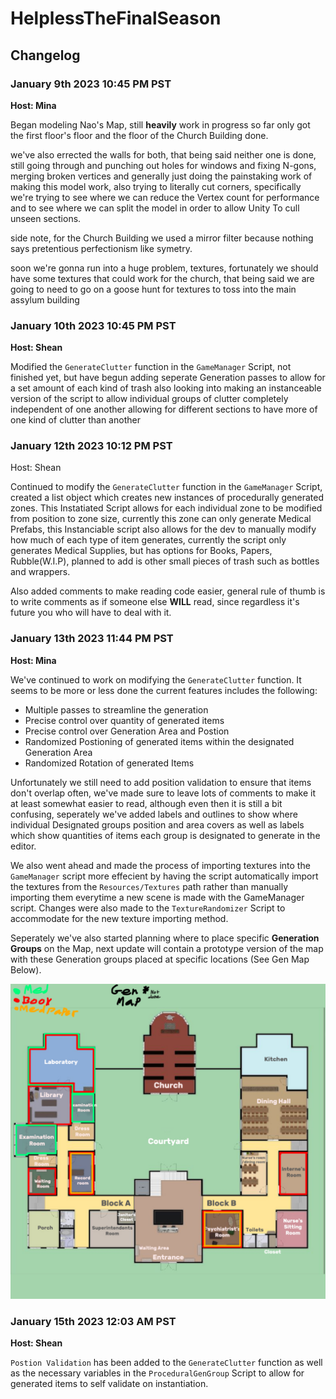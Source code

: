 # HelplessTheFinalSeason

## Changelog

### January 9th 2023 10:45 PM PST
**Host: Mina**

Began modeling Nao's Map, still **heavily** work in progress
so far only got the first floor's floor and the floor of the Church Building done.

we've also errected the walls for both, that being said neither one is done, still going through and punching out holes for windows and fixing N-gons, merging broken vertices and generally just doing the painstaking work of making this model work, also trying to literally cut corners, specifically we're trying to see where we can reduce the Vertex count for performance and to see where we can split the model in order to allow Unity To cull unseen sections.

side note, for the Church Building we used a mirror filter because nothing says pretentious perfectionism like symetry.

soon we're gonna run into a huge problem, textures, fortunately we should have some textures that could work for the church, that being said we are going to need to go on a goose hunt for textures to toss into the main assylum building


### January 10th 2023 10:45 PM PST
**Host: Shean**

Modified the `GenerateClutter` function in the `GameManager` Script, not finished yet, but have begun adding seperate Generation passes to allow for a set amount of each kind of trash
also looking into making an instanceable version of the script to allow individual groups of clutter completely independent of one another allowing for different sections to have more of one kind of clutter than another

### January 12th 2023 10:12 PM PST
Host: Shean

Continued to modify the `GenerateClutter` function in the `GameManager` Script, created a list object which creates new instances of procedurally generated zones. This Instatiated Script allows for each individual zone to be modified from position to zone size, currently this zone can only generate Medical Prefabs, this Instanciable script also allows for the dev to manually modify how much of each type of item generates, currently the script only generates Medical Supplies, but has options for Books, Papers, Rubble(W.I.P), planned to add is other small pieces of trash such as bottles and wrappers.

Also added comments to make reading code easier, general rule of thumb is to write comments as if someone else **WILL** read, since regardless it's future you who will have to deal with it.


### January 13th 2023 11:44 PM PST
**Host: Mina**

We've continued to work on modifying the `GenerateClutter` function. It seems to be more or less done the current features includes the following:
- Multiple passes to streamline the generation
- Precise control over quantity of generated items
- Precise control over Generation Area and Postion
- Randomized Postioning of generated items within the designated Generation Area
- Randomized Rotation of generated Items

Unfortunately we still need to add position validation to ensure that items don't overlap often, we've made sure to leave lots of comments to make it at least somewhat easier to read, although even then it is still a bit confusing, seperately we've added labels and outlines to show where individual Designated groups position and area covers as well as labels which show quantities of items each group is designated to generate in the editor.

We also went ahead and made the process of importing textures into the `GameManager` script more effecient by having the script automatically import the textures from the `Resources/Textures` path rather than manually importing them everytime a new scene is made with the GameManager script. Changes were also made to the `TextureRandomizer` Script to accommodate for the new texture importing method.

Seperately we've also started planning where to place specific **Generation Groups** on the Map, next update will contain a prototype version of the map with these Generation groups placed at specific locations (See Gen Map Below).

![GenMap](/Assets/Models/Map_Dev/floor1GenMap.png)

### January 15th 2023 12:03 AM PST
**Host: Shean**

`Postion Validation` has been added to the `GenerateClutter` function as well as the necessary variables in the `ProceduralGenGroup` Script to allow for generated items to self validate on instantiation.